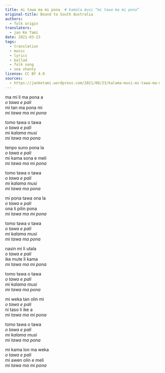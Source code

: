 ```yaml
---
title: mi tawa ma mi pona  # kamala musi “mi tawa ma mi pona”
original-title: Bound to South Australia
authors:
  - folk origin
translators:
  - jan Ke Tami
date: 2021-03-23
tags:
  - translation
  - music
  - lyrics
  - ballad
  - folk song
  - sea shanty
license: CC BY 4.0
sources:
  - https://janketami.wordpress.com/2021/08/23/kalama-musi-mi-tawa-ma-mi-pona/
---
```


ma mi li ma pona a  \
*o tawa e pali*  \
mi tan ma pona mi  \
*mi tawa ma mi pona*

tomo tawa o tawa  \
*o tawa e pali*  \
*mi kalama musi*  \
*mi tawa ma pona*

tenpo suno pona la  \
*o tawa e pali*  \
mi kama sona e meli  \
*mi tawa ma mi pona*

tomo tawa o tawa  \
*o tawa e pali*  \
*mi kalama musi*  \
*mi tawa ma pona*

mi pona tawa ona la  \
*o tawa e pali*  \
ona li pilin pona  \
*mi tawa ma mi pona*

tomo tawa o tawa  \
*o tawa e pali*  \
*mi kalama musi*  \
*mi tawa ma pona*

nasin mi li utala  \
*o tawa e pali*  \
ike mute li kama  \
*mi tawa ma mi pona*

tomo tawa o tawa  \
*o tawa e pali*  \
*mi kalama musi*  \
*mi tawa ma pona*

mi weka tan olin mi  \
*o tawa e pali*  \
ni taso li ike a  \
*mi tawa ma mi pona*

tomo tawa o tawa  \
*o tawa e pali*  \
*mi kalama musi*  \
*mi tawa ma pona*

mi kama lon ma weka  \
*o tawa e pali*  \
mi awen olin e meli  \
*mi tawa ma mi pona*
